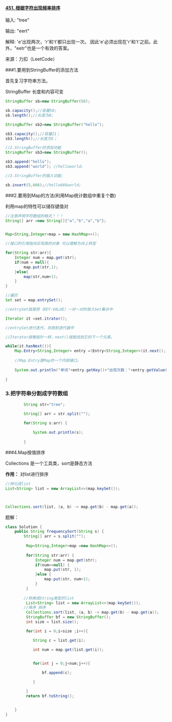 #### [451. 根据字符出现频率排序](https://leetcode-cn.com/problems/sort-characters-by-frequency/)

输入:
"tree"

输出:
"eert"

解释:
'e'出现两次，'r'和't'都只出现一次。
因此'e'必须出现在'r'和't'之前。此外，"eetr"也是一个有效的答案。

来源：力扣（LeetCode）

###1.要用到StringBuffer的添加方法

首先复习字符串方法。

StringBuffer   长度和内容可变

```java
StringBuffer sb=new StringBuffer(50);

sb.capacity();//容量50;
sb.length();//长度为0;

StringBuffer sb2=new StringBuffer("hello");

sb3.capacity();//容量21；
sb3.length();//长度为5；

//2.StringBuffer的添加功能
StringBuffer sb3=new StringBuffer();

sb3.append("hello");
sb3.append("world"); //helloworld;

//3.StringBuffer的插入功能;

sb.insert(5,666);//hello666world;


```

###2.要用到Map的方法(利用Map统计数组中重复个数)

利用map的特性可以储存键值对

```java
//注意声明字符数组的格式！！！
String[] arr =new String[]{"a","b","a","b"};


Map<String,Integer>map = new HashMap<>();

//接口的引用指向实现类的对象 可以理解为向上转型

for(String str:arr){
    Integer num = map.get(str);
    if(num = null){
        map.put(str,1);
    }else{
        map(str,num+1);        
    }
}

//遍历
Set set = map.entrySet();

//entrySet就是把（KEY-VALUE）一对一对的放入Set集合中

Iterator it =set.itrator();

//entrySet进行迭代，存放到迭代器中

//Iterator就像指针一样，next()就能找到它的下一个元素。

while(it.hasNext()){
    Map.Entry<String,Integer> entry =(Entry<String,Integer>)it.next();
    
    //Map.Entry是Map的一个内部接口。
    
    System.out.println("单词"+entry.getKey()+"出现次数："+entry.getValue());
    
}
```

### 3.把字符串分割成字符数组

```java
		String str="tree";

		String[] arr = str.split("");

		for(String s:arr) {
            
			System.out.println(s);
            
		}
```

###4.Map按值排序

Collections 是一个工具类，sort是静态方法

**作用：** 对list进行排序

```java
//转化成list
List<String> list = new ArrayList<>(map.keySet());



Collections.sort(list, (a, b) -> map.get(b) - map.get(a));
```





题解：

```java
class Solution {
    public String frequencySort(String s) {
        String[] arr = s.split("");
		 
		 Map<String,Integer>map =new HashMap<>();
		 
		 for(String str:arr) {
			 Integer num = map.get(str);
			 if(num==null) {
				 map.put(str, 1);
			 }else {
				 map.put(str, num+1);
			 }
		 }
		 
        //转换成String类型的list
		 List<String> list = new ArrayList<>(map.keySet());
        //降序 排序
		 Collections.sort(list, (a, b) -> map.get(b) - map.get(a));
         StringBuffer bf = new StringBuffer();
         int size = list.size();

         for(int i = 0;i<size ;i++){

            String c = list.get(i); 

            int num = map.get(list.get(i));


            for(int j = 0;j<num;j++){
                
                bf.append(c);

            }

         }
         return bf.toString();


    }
}
```


